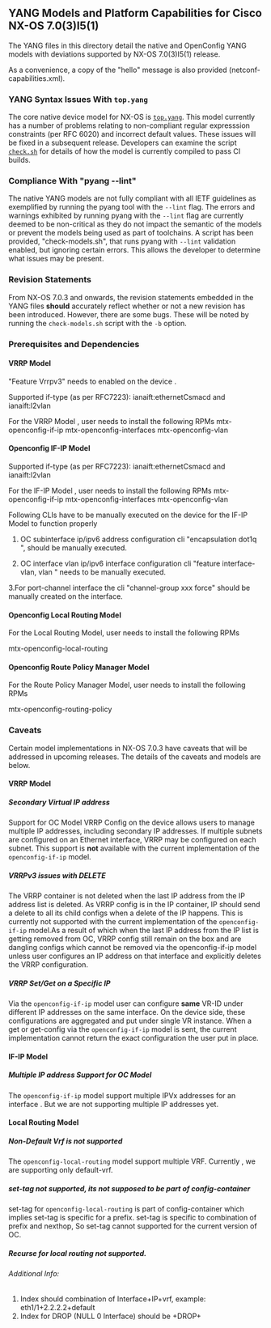## YANG Models and Platform Capabilities for Cisco NX-OS 7.0(3)I5(1)

The YANG files in this directory detail the native and OpenConfig YANG models with deviations supported by NX-OS 7.0(3)I5(1) release.

As a convenience, a copy of the "hello" message is also provided (netconf-capabilities.xml).

### YANG Syntax Issues With ```top.yang```

The core native device model for NX-OS is [```top.yang```](top.yang). This model currently has a number of problems relating to non-compliant regular expresssion constraints (per RFC 6020) and incorrect default values. These issues will be fixed in a subsequent release.  Developers can examine the script [```check.sh```](../check.sh) for details of how the model is currently compiled to pass CI builds.


### Compliance With "pyang --lint"

The native YANG models are not fully compliant with all IETF guidelines as exemplified by running the pyang tool with the ```--lint``` flag. The errors and warnings exhibited by running pyang with the ```--lint``` flag are currently deemed to be non-critical as they do not impact the semantic of the models or prevent the models being used as part of toolchains. A script has been provided, "check-models.sh", that runs pyang with ```--lint``` validation enabled, but ignoring certain errors. This allows the developer to determine what issues may be present.


### Revision Statements

From NX-OS 7.0.3 and onwards, the revision statements embedded in the YANG files **should** accurately reflect whether or not a new revision has been introduced. However, there are some bugs. These will be noted by running the ```check-models.sh``` script with the ```-b``` option.


### Prerequisites and Dependencies 

#### VRRP Model 

"Feature Vrrpv3" needs to enabled on the device . 


Supported if-type (as per RFC7223): ianaift:ethernetCsmacd and ianaift:l2vlan

For the VRRP Model , user needs to install the following RPMs 
mtx-openconfig-if-ip 
mtx-openconfig-interfaces 
mtx-openconfig-vlan

#### Openconfig IF-IP Model

Supported if-type (as per RFC7223): ianaift:ethernetCsmacd and ianaift:l2vlan

For the IF-IP Model , user needs to install the following RPMs 
mtx-openconfig-if-ip 
mtx-openconfig-interfaces 
mtx-openconfig-vlan

Following CLIs have to be manually executed on the device for the IF-IP Model to function properly

1. OC subinterface ip/ipv6 address configuration  cli "encapsulation dot1q <encap>", should be manually executed.

2. OC interface vlan ip/ipv6 interface configuration cli "feature interface-vlan,  vlan <xxx> " needs to be manually executed.

3.For port-channel interface the cli "channel-group xxx force" should be manually created on the interface. 


#### Openconfig Local Routing Model

For the Local Routing Model, user needs to install the following RPMs 

mtx-openconfig-local-routing


#### Openconfig Route Policy Manager Model

For the Route Policy Manager Model, user needs to install the following RPMs 

mtx-openconfig-routing-policy


### Caveats

Certain model implementations in NX-OS 7.0.3 have caveats that will be addressed in upcoming releases. The details of the caveats and models are below.


#### VRRP Model 


##### Secondary Virtual IP address 
Support for OC Model VRRP Config on the device allows users to manage multiple IP addresses, including secondary IP addresses. If multiple subnets are configured on an Ethernet interface, VRRP may be configured on each subnet. This support is **not** available with the current implementation of the ```openconfig-if-ip``` model.


##### VRRPv3 issues with DELETE
The VRRP container is not deleted when the last IP address from the IP address list is deleted. As VRRP config is in the IP container, IP should send a delete to all its child configs when a delete of the IP happens. This is currently not supported with the current implementation of the ```openconfig-if-ip``` model.As a result of which when the last IP address from the IP list is getting removed from OC, VRRP config still remain on the box and are dangling configs which cannot be removed via the openconfig-if-ip model unless user configures an IP address on that interface and explicitly deletes the VRRP configuration. 



##### VRRP Set/Get on a Specific IP
Via the ```openconfig-if-ip``` model user can configure **same** VR-ID under different IP addresses on the same interface. On the device side, these configurations are aggregated and put under single VR instance.
When a get or get-config via the ```openconfig-if-ip``` model is sent, the current implementation cannot return the exact configuration the user put in place.




#### IF-IP Model

##### Multiple IP address Support for OC Model 
The ```openconfig-if-ip``` model support multiple IPVx addresses for an interface . But we are not supporting multiple IP addresses yet.



#### Local Routing Model


##### Non-Default Vrf is not supported 
The ```openconfig-local-routing``` model support multiple VRF. Currently , we are supporting only default-vrf. 


#####  set-tag not supported, its not supposed to be part of config-container 
set-tag for ```openconfig-local-routing``` is part of config-container which implies set-tag is specific for a prefix. set-tag is specific to combination of prefix and nexthop, So set-tag cannot supported for the current version of OC.

##### Recurse for local routing not supported.

###### Additional Info: 
1. Index should combination of Interface+IP+vrf, example: eth1/1+2.2.2.2+default
2. Index for DROP (NULL 0 Interface) should be +DROP+
